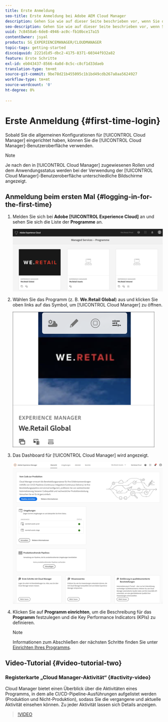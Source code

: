 ```yaml
---
title: Erste Anmeldung
seo-title: Erste Anmeldung bei Adobe AEM Cloud Manager
description: Gehen Sie wie auf dieser Seite beschrieben vor, wenn Sie die allgemeine Konfiguration eingerichtet haben und für die erste Verwendung von Cloud Manager bereit sind.
seo-description: Gehen Sie wie auf dieser Seite beschrieben vor, wenn Sie die allgemeine Konfiguration eingerichtet haben und für die erste Verwendung von Adobe AEM Cloud Manager bereit sind.
uuid: 7c8458a6-6de8-4946-ac0c-fb10bce17a15
contentOwner: jsyal
products: SG_EXPERIENCEMANAGER/CLOUDMANAGER
topic-tags: getting-started
discoiquuid: 2221d1d5-dbc2-4175-8371-60344f932a82
feature: Erste Schritte
exl-id: eb043437-8566-4a8d-8c5c-c8cf1d33daeb
translation-type: tm+mt
source-git-commit: 9be78d21b455095c1b1bd49cdb267a8aa5624927
workflow-type: tm+mt
source-wordcount: '0'
ht-degree: 0%

---
```


# Erste Anmeldung {#first-time-login}

Sobald Sie die allgemeinen Konfigurationen für [!UICONTROL Cloud Manager] eingerichtet haben, können Sie die [!UICONTROL Cloud Manager]-Benutzeroberfläche verwenden.

>[!NOTE]
>Je nach den in [!UICONTROL Cloud Manager] zugewiesenen Rollen und dem Anwendungsstatus werden bei der Verwendung der [!UICONTROL Cloud Manager]-Benutzeroberfläche unterschiedliche Bildschirme angezeigt.

## Anmeldung beim ersten Mal {#logging-in-for-the-first-time}

1. Melden Sie sich bei **Adobe [!UICONTROL Experience Cloud]** an und sehen Sie sich die Liste der **Programme** an.

   ![](assets/screen_shot_2018-06-04at120643pm.png)

1. Wählen Sie das Programm (z. B. **We.Retail Global**) aus und klicken Sie oben links auf das Symbol, um [!UICONTROL Cloud Manager] zu öffnen.

   ![](assets/first-timea1.png)

1. Das Dashboard für [!UICONTROL Cloud Manager] wird angezeigt.

   ![](assets/FirstLogin1.png)

1. Klicken Sie auf **Programm einrichten**, um die Beschreibung für das **Programm** festzulegen und die Key Performance Indicators (KPIs) zu definieren.

   >[!NOTE]
   >
   >Informationen zum Abschließen der nächsten Schritte finden Sie unter [Einrichten Ihres Programms](https://helpx.adobe.com/de/experience-manager/cloud-manager/using/setting-up-program.html).

## Video-Tutorial {#video-tutorial-two}

### Registerkarte „Cloud Manager-Aktivität“ {#activity-video}

Cloud Manager bietet einen Überblick über die Aktivitäten eines Programms, in dem alle CI/CD-Pipeline-Ausführungen aufgelistet werden (Produktion und Nicht-Produktion), sodass Sie die vergangene und aktuelle Aktivität einsehen können. Zu jeder Aktivität lassen sich Details anzeigen.

>[!VIDEO](https://video.tv.adobe.com/v/26313/)
